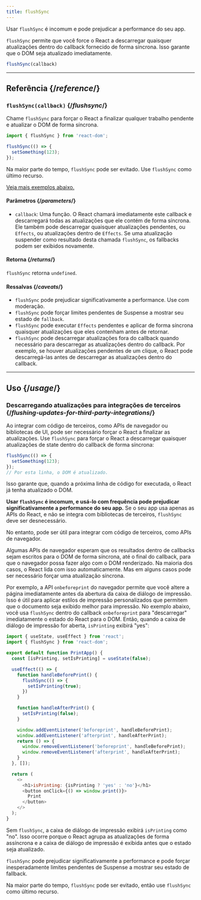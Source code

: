 ```yaml
---
title: flushSync
---
```


<Pitfall>

Usar `flushSync` é incomum e pode prejudicar a performance do seu app.

</Pitfall>

<Intro>

`flushSync` permite que você force o React a descarregar quaisquer atualizações dentro do callback fornecido de forma síncrona. Isso garante que o DOM seja atualizado imediatamente.

```js
flushSync(callback)
```

</Intro>

<InlineToc />

---

## Referência {/*reference*/}

### `flushSync(callback)` {/*flushsync*/}

Chame `flushSync` para forçar o React a finalizar qualquer trabalho pendente e atualizar o DOM de forma síncrona.

```js
import { flushSync } from 'react-dom';

flushSync(() => {
  setSomething(123);
});
```

Na maior parte do tempo, `flushSync` pode ser evitado. Use `flushSync` como último recurso.

[Veja mais exemplos abaixo.](#usage)

#### Parâmetros {/*parameters*/}

* `callback`: Uma função. O React chamará imediatamente este callback e descarregará todas as atualizações que ele contém de forma síncrona. Ele também pode descarregar quaisquer atualizações pendentes, ou `Effects`, ou atualizações dentro de `Effects`. Se uma atualização suspender como resultado desta chamada `flushSync`, os fallbacks podem ser exibidos novamente.

#### Retorna {/*returns*/}

`flushSync` retorna `undefined`.

#### Ressalvas {/*caveats*/}

* `flushSync` pode prejudicar significativamente a performance. Use com moderação.
* `flushSync` pode forçar limites pendentes de Suspense a mostrar seu estado de `fallback`.
* `flushSync` pode executar `Effects` pendentes e aplicar de forma síncrona quaisquer atualizações que eles contenham antes de retornar.
* `flushSync` pode descarregar atualizações fora do callback quando necessário para descarregar as atualizações dentro do callback. Por exemplo, se houver atualizações pendentes de um clique, o React pode descarregá-las antes de descarregar as atualizações dentro do callback.

---

## Uso {/*usage*/}

### Descarregando atualizações para integrações de terceiros {/*flushing-updates-for-third-party-integrations*/}

Ao integrar com código de terceiros, como APIs de navegador ou bibliotecas de UI, pode ser necessário forçar o React a finalizar as atualizações. Use `flushSync` para forçar o React a descarregar quaisquer <CodeStep step={1}>atualizações de state</CodeStep> dentro do callback de forma síncrona:

```js [[1, 2, "setSomething(123)"]]
flushSync(() => {
  setSomething(123);
});
// Por esta linha, o DOM é atualizado.
```

Isso garante que, quando a próxima linha de código for executada, o React já tenha atualizado o DOM.

**Usar `flushSync` é incomum, e usá-lo com frequência pode prejudicar significativamente a performance do seu app.** Se o seu app usa apenas as APIs do React, e não se integra com bibliotecas de terceiros, `flushSync` deve ser desnecessário.

No entanto, pode ser útil para integrar com código de terceiros, como APIs de navegador.

Algumas APIs de navegador esperam que os resultados dentro de callbacks sejam escritos para o DOM de forma síncrona, até o final do callback, para que o navegador possa fazer algo com o DOM renderizado. Na maioria dos casos, o React lida com isso automaticamente. Mas em alguns casos pode ser necessário forçar uma atualização síncrona.

Por exemplo, a API `onbeforeprint` do navegador permite que você altere a página imediatamente antes da abertura da caixa de diálogo de impressão. Isso é útil para aplicar estilos de impressão personalizados que permitem que o documento seja exibido melhor para impressão. No exemplo abaixo, você usa `flushSync` dentro do callback `onbeforeprint` para "descarregar" imediatamente o estado do React para o DOM. Então, quando a caixa de diálogo de impressão for aberta, `isPrinting` exibirá "yes":

<Sandpack>

```js src/App.js active
import { useState, useEffect } from 'react';
import { flushSync } from 'react-dom';

export default function PrintApp() {
  const [isPrinting, setIsPrinting] = useState(false);

  useEffect(() => {
    function handleBeforePrint() {
      flushSync(() => {
        setIsPrinting(true);
      })
    }

    function handleAfterPrint() {
      setIsPrinting(false);
    }

    window.addEventListener('beforeprint', handleBeforePrint);
    window.addEventListener('afterprint', handleAfterPrint);
    return () => {
      window.removeEventListener('beforeprint', handleBeforePrint);
      window.removeEventListener('afterprint', handleAfterPrint);
    }
  }, []);

  return (
    <>
      <h1>isPrinting: {isPrinting ? 'yes' : 'no'}</h1>
      <button onClick={() => window.print()}>
        Print
      </button>
    </>
  );
}
```

</Sandpack>

Sem `flushSync`, a caixa de diálogo de impressão exibirá `isPrinting` como "no". Isso ocorre porque o React agrupa as atualizações de forma assíncrona e a caixa de diálogo de impressão é exibida antes que o estado seja atualizado.

<Pitfall>

`flushSync` pode prejudicar significativamente a performance e pode forçar inesperadamente limites pendentes de Suspense a mostrar seu estado de fallback.

Na maior parte do tempo, `flushSync` pode ser evitado, então use `flushSync` como último recurso.

</Pitfall>